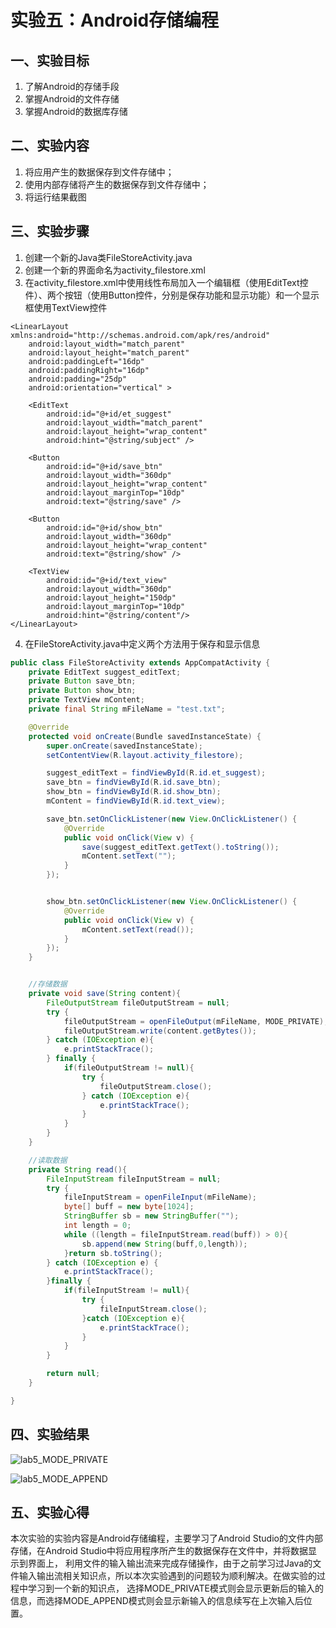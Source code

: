 # 实验五：Android存储编程

## 一、实验目标

1.	了解Android的存储手段
2.	掌握Android的文件存储
3.	掌握Android的数据库存储

## 二、实验内容
1.	将应用产生的数据保存到文件存储中；
2.	使用内部存储将产生的数据保存到文件存储中；
3.	将运行结果截图

## 三、实验步骤
1.	创建一个新的Java类FileStoreActivity.java
2.	创建一个新的界面命名为activity_filestore.xml
3.	在activity_filestore.xml中使用线性布局加入一个编辑框（使用EditText控件）、两个按钮（使用Button控件，分别是保存功能和显示功能）和一个显示框使用TextView控件
```
<LinearLayout xmlns:android="http://schemas.android.com/apk/res/android"
    android:layout_width="match_parent"
    android:layout_height="match_parent"
    android:paddingLeft="16dp"
    android:paddingRight="16dp"
    android:padding="25dp"
    android:orientation="vertical" >

    <EditText
        android:id="@+id/et_suggest"
        android:layout_width="match_parent"
        android:layout_height="wrap_content"
        android:hint="@string/subject" />

    <Button
        android:id="@+id/save_btn"
        android:layout_width="360dp"
        android:layout_height="wrap_content"
        android:layout_marginTop="10dp"
        android:text="@string/save" />

    <Button
        android:id="@+id/show_btn"
        android:layout_width="360dp"
        android:layout_height="wrap_content"
        android:text="@string/show" />

    <TextView
        android:id="@+id/text_view"
        android:layout_width="360dp"
        android:layout_height="150dp"
        android:layout_marginTop="10dp"
        android:hint="@string/content"/>
</LinearLayout>
```
4.	在FileStoreActivity.java中定义两个方法用于保存和显示信息
```java
public class FileStoreActivity extends AppCompatActivity {
    private EditText suggest_editText;
    private Button save_btn;
    private Button show_btn;
    private TextView mContent;
    private final String mFileName = "test.txt";

    @Override
    protected void onCreate(Bundle savedInstanceState) {
        super.onCreate(savedInstanceState);
        setContentView(R.layout.activity_filestore);

        suggest_editText = findViewById(R.id.et_suggest);
        save_btn = findViewById(R.id.save_btn);
        show_btn = findViewById(R.id.show_btn);
        mContent = findViewById(R.id.text_view);

        save_btn.setOnClickListener(new View.OnClickListener() {
            @Override
            public void onClick(View v) {
                save(suggest_editText.getText().toString());
                mContent.setText("");
            }
        });


        show_btn.setOnClickListener(new View.OnClickListener() {
            @Override
            public void onClick(View v) {
                mContent.setText(read());
            }
        });
    }


    //存储数据
    private void save(String content){
        FileOutputStream fileOutputStream = null;
        try {
            fileOutputStream = openFileOutput(mFileName, MODE_PRIVATE);
            fileOutputStream.write(content.getBytes());
        } catch (IOException e){
            e.printStackTrace();
        } finally {
            if(fileOutputStream != null){
                try {
                    fileOutputStream.close();
                } catch (IOException e){
                    e.printStackTrace();
                }
            }
        }
    }

    //读取数据
    private String read(){
        FileInputStream fileInputStream = null;
        try {
            fileInputStream = openFileInput(mFileName);
            byte[] buff = new byte[1024];
            StringBuffer sb = new StringBuffer("");
            int length = 0;
            while ((length = fileInputStream.read(buff)) > 0){
                sb.append(new String(buff,0,length));
            }return sb.toString();
        } catch (IOException e) {
            e.printStackTrace();
        }finally {
            if(fileInputStream != null){
                try {
                    fileInputStream.close();
                }catch (IOException e){
                    e.printStackTrace();
                }
            }
        }

        return null;
    }

}
```

## 四、实验结果
![lab5_MODE_PRIVATE](https://github.com/Clever2app/android-labs-2020/blob/master/students/net1814080903240/lab5_MODE_PRIVATE.png)

![lab5_MODE_APPEND](https://github.com/Clever2app/android-labs-2020/blob/master/students/net1814080903240/lab5_MODE_APPEND.png)


## 五、实验心得
本次实验的实验内容是Android存储编程，主要学习了Android Studio的文件内部存储，在Android Studio中将应用程序所产生的数据保存在文件中，并将数据显示到界面上，
利用文件的输入输出流来完成存储操作，由于之前学习过Java的文件输入输出流相关知识点，所以本次实验遇到的问题较为顺利解决。在做实验的过程中学习到一个新的知识点，
选择MODE_PRIVATE模式则会显示更新后的输入的信息，而选择MODE_APPEND模式则会显示新输入的信息续写在上次输入后位置。
